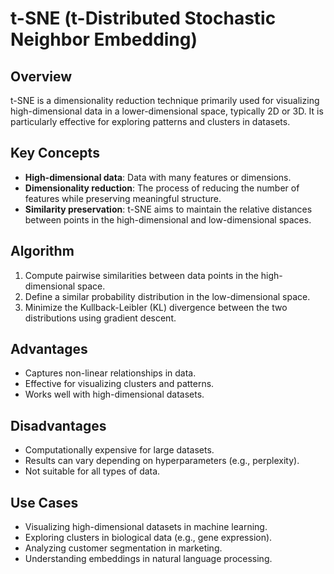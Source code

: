 # t-SNE (t-Distributed Stochastic Neighbor Embedding)

## Overview
t-SNE is a dimensionality reduction technique primarily used for visualizing high-dimensional data in a lower-dimensional space, typically 2D or 3D. It is particularly effective for exploring patterns and clusters in datasets.

## Key Concepts
- **High-dimensional data**: Data with many features or dimensions.
- **Dimensionality reduction**: The process of reducing the number of features while preserving meaningful structure.
- **Similarity preservation**: t-SNE aims to maintain the relative distances between points in the high-dimensional and low-dimensional spaces.

## Algorithm
1. Compute pairwise similarities between data points in the high-dimensional space.
2. Define a similar probability distribution in the low-dimensional space.
3. Minimize the Kullback-Leibler (KL) divergence between the two distributions using gradient descent.

## Advantages
- Captures non-linear relationships in data.
- Effective for visualizing clusters and patterns.
- Works well with high-dimensional datasets.

## Disadvantages
- Computationally expensive for large datasets.
- Results can vary depending on hyperparameters (e.g., perplexity).
- Not suitable for all types of data.

## Use Cases
- Visualizing high-dimensional datasets in machine learning.
- Exploring clusters in biological data (e.g., gene expression).
- Analyzing customer segmentation in marketing.
- Understanding embeddings in natural language processing.
